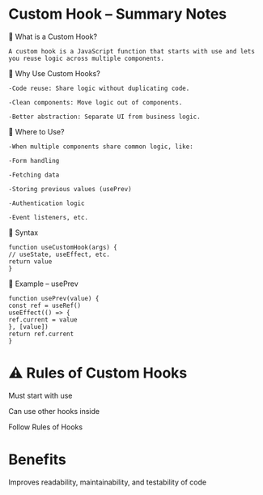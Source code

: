 # Custom Hook – Summary Notes

🔹 What is a Custom Hook?

```
A custom hook is a JavaScript function that starts with use and lets you reuse logic across multiple components.
```

🔹 Why Use Custom Hooks?

```
-Code reuse: Share logic without duplicating code.

-Clean components: Move logic out of components.

-Better abstraction: Separate UI from business logic.
```

🔹 Where to Use?

```
-When multiple components share common logic, like:

-Form handling

-Fetching data

-Storing previous values (usePrev)

-Authentication logic

-Event listeners, etc.
```

🔹 Syntax

```
function useCustomHook(args) {
// useState, useEffect, etc.
return value
}
```

🔹 Example – usePrev

```
function usePrev(value) {
const ref = useRef()
useEffect(() => {
ref.current = value
}, [value])
return ref.current
}
```

# ⚠️ Rules of Custom Hooks

Must start with use

Can use other hooks inside

Follow Rules of Hooks

# Benefits

Improves readability, maintainability, and testability of code
